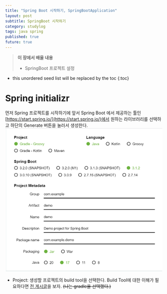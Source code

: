 ```yaml
---
title: "Spring Boot 시작하기, SpringBootApplication"
layout: post
subtitle: SpringBoot 시작하기
category: studylog
tags: java spring
published: true
future: true
---
```


> **이 장에서 배울 내용**
>
> * SpringBoot 프로젝트 설정


<!--more-->

* this unordered seed list will be replaced by the toc
{:toc}

# Spring initializr

먼저 Spring 프로젝트를 시작하기에 앞서 Spring Boot 에서 제공하는 툴인 [https://start.spring.io/](https://start.spring.io/)에서 원하는 라이브러리를 선택하고 하단의 Generate 버튼을 눌러서 생성한다.
![Alt text](image.png)

* Project: 생성할 프로젝트의 build tool을 선택한다. Build Tool에 대한 이해가 필요하다면 [전 게시글](https://hye807n.github.io/studylog/gradle,maven.html)을 보자. ~~(나는 gradle을 선택했다.)~~
